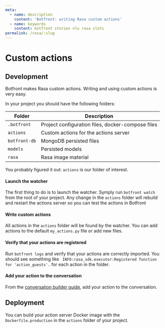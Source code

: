 ```yaml
---
meta:
  - name: description
    content: 'Botfront: writing Rasa custom actions'
  - name: keywords
    content: botfront stories nlu rasa slots
permalink: /rasa/:slug
---
```


# Custom actions

## Development

Botfront makes Rasa custom actions. Writing and using custom actions is very easy.

In your project you should have the following folders:


| Folder | Description |
| ------ | ------------- |
| `.botfront` |  Project configuration files, docker-compose files |
| `actions` |  Custom actions for the actions server |
| `botfront-db`      |  MongoDB persisted files |
| `models`  |  Persisted models |
| `rasa`  |  Rasa image material |

You probably figured it out: `actions` is our folder of interest.

#### Launch the watcher
The first thing to do is to launch the watcher. Symply run `botfront watch` from the root of your project. Any change in the `actions` folder will rebuild and restart the actions server so you can test the actions in Botfront

#### Write custom actions

All actions in the `actions` folder will be found by the watcher. You can add actions to the default `my_actions.py` file or add new files.

#### Verify that your actions are registered

Run `botfront logs` and verify that your actions are correctly imported. You should see something like `
INFO:rasa_sdk.executor:Registered function for 'action_guests'.` for each action in the folder.


#### Add your action to the conversation
From the [conversation builder guide](/rasa/conversation-builder/#actions), add your action to the conversation.

## Deployment
You can build your action server Docker image with the `Dockerfile.production` in the `actions` folder of your project.

